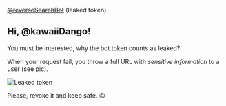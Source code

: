 ~~[@reverseSearchBot](https://t.me/reverseSearchBot)~~ (leaked token)

## Hi, @kawaiiDango!
You must be interested, why the bot token counts as leaked?

When your request fail, you throw a full URL with _sensitive information_ to a user (see pic).

![Leaked token](https://i.ibb.co/N2xJY10/image.png)

Please, revoke it and keep safe. 😉

<!-- Can you turn Issues on? It's really painful to leave feedbacks this way... -->
